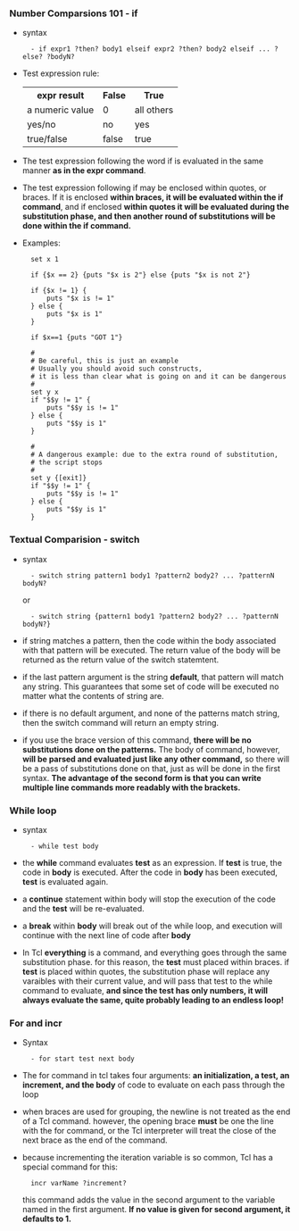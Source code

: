 ### Number Comparsions 101 - if ###

- syntax
	
		- if expr1 ?then? body1 elseif expr2 ?then? body2 elseif ... ?else? ?bodyN?

- Test expression rule:

	<table>
		<tr>
			<th>expr result</th>
			<th>False</th>
			<th>True</th>
		</tr>
		<tr>
			<td>a numeric value</td>
			<td>0</td>
			<td>all others</td>
		</tr>
		<tr>
			<td>yes/no</td>
			<td>no</td>
			<td>yes</td>
		</tr>
		<tr>
			<td>true/false</td>
			<td>false</td>
			<td>true</td>
		</tr>
	</table>

- The test expression following the word if is evaluated in the same manner **as in the expr command**.

- The test expression following if may be enclosed within quotes, or braces. If it is enclosed **within braces, it will be evaluated within the if command**, and if enclosed **within quotes it will be evaluated during the substitution phase, and then another round of substitutions will be done within the if command.**


- Examples:

		set x 1
		
		if {$x == 2} {puts "$x is 2"} else {puts "$x is not 2"}
		
		if {$x != 1} {
		    puts "$x is != 1"
		} else {
		    puts "$x is 1"
		}
		
		if $x==1 {puts "GOT 1"}
		
		#
		# Be careful, this is just an example
		# Usually you should avoid such constructs,
		# it is less than clear what is going on and it can be dangerous
		#
		set y x
		if "$$y != 1" {
		    puts "$$y is != 1"
		} else {
		    puts "$$y is 1"
		}
		
		#
		# A dangerous example: due to the extra round of substitution,
		# the script stops
		#
		set y {[exit]}
		if "$$y != 1" {
		    puts "$$y is != 1"
		} else {
		    puts "$$y is 1"
		}

### Textual Comparision - switch ###

- syntax 

		- switch string pattern1 body1 ?pattern2 body2? ... ?patternN bodyN?

	or

		- switch string {pattern1 body1 ?pattern2 body2? ... ?patternN bodyN?}


- if string matches a pattern, then the code within the body associated with that pattern will be executed. The return value of the body will be
returned as the return value of the switch statemtent.

- if the last pattern argument is the string **default**, that pattern will match any string. This guarantees that some set of code will be executed no matter what the contents of string are.

- if there is no default argument, and none of the patterns match string, then the switch command will return an empty string.

-  if you use the brace version of this command, **there will be no substitutions done on the patterns.** The body of command, however, **will be parsed and evaluated just like any other command,**  so there will be a pass of substitutions done on that, just as will be done in the first syntax. **The advantage of the second form is that you can write multiple line commands more readably with the brackets.**

### While loop ###

- syntax

		- while test body

- the **while** command evaluates **test** as an expression. If **test** is true, the code in **body** is executed. After the code in **body** has been executed, **test** is evaluated again.

- a **continue** statement within body will stop the execution of the code and the **test** will be re-evaluated. 

- a **break** within **body** will break out of the while loop, and execution will continue with the next line of code after **body**

- In Tcl **everything** is a command, and everything goes through the same substitution phase. for this reason, the **test** must placed within braces. if **test** is placed within quotes, the substitution phase will replace any varaibles with their current value, and will pass that test to the while command to evaluate, **and since the test has only numbers, it will always evaluate the same, quite probably leading to an endless loop!**

### For and incr ###

- Syntax

		- for start test next body

- The for command in tcl takes four arguments: **an initialization, a test, an increment, and the body** of code to evaluate on each pass through the loop

- when braces are used for grouping, the newline is not treated as the end of a Tcl command. however, the opening brace **must** be one the line with the for command, or the Tcl interpreter will treat the close of the next brace as the end of the command.

- because incrementing the iteration variable is so common, Tcl has a special command for this:

		incr varName ?increment?

	this command adds the value in the second argument to the variable named in the first argument. **If no value is given for second argument, it defaults to 1.**

